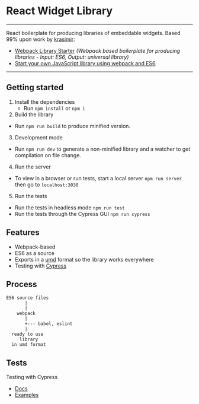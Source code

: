 # React Widget Library

----
React boilerplate for producing libraries of embeddable widgets. Based 99% upon work by [krasimir](https://github.com/krasimir):

* [Webpack Library Starter](https://github.com/krasimir/webpack-library-starter) *(Webpack based boilerplate for producing libraries - Input: ES6, Output: universal library)*
* [Start your own JavaScript library using webpack and ES6](http://krasimirtsonev.com/blog/article/javascript-library-starter-using-webpack-es6)

----


## Getting started

1. Install the dependencies
	* Run `npm install` or `npm i`
2. Build the library
  * Run `npm run build` to produce minified version.
3. Development mode
  * Run `npm run dev` to generate a non-minified library and a watcher to get compilation on file change.
4. Run the server
  * To view in a browser or run tests, start a local server `npm run server` then go to `localhost:3030`
5. Run the tests
  * Run the tests in headless mode `npm run test`
  * Run the tests through the Cypress GUI `npm run cypress`

## Features

* Webpack-based
* ES6 as a source
* Exports in a [umd](https://github.com/umdjs/umd) format so the library works everywhere
* Testing with [Cypress](http://cypress.io)

## Process

```
ES6 source files
       |
       |
    webpack
       |
       +--- babel, eslint
       |
  ready to use
     library
  in umd format
```

## Tests

Testing with Cypress 

- [Docs](https://docs.cypress.io)
- [Examples](https://github.com/cypress-io/cypress-example-recipes/tree/master/examples)
